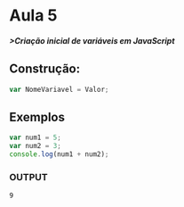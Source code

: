 # Aula 5

##### >Criação inicial de variáveis em JavaScript

## Construção:

```javascript
var NomeVariavel = Valor;
```

## Exemplos

```javascript
var num1 = 5;
var num2 = 3;
console.log(num1 + num2);
```

### OUTPUT
`9`